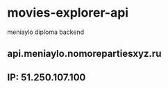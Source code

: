 # movies-explorer-api
meniaylo diploma backend  

## api.meniaylo.nomorepartiesxyz.ru  

## IP: 51.250.107.100  
